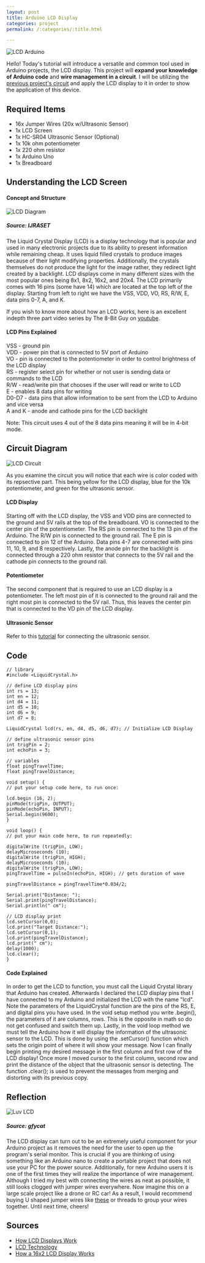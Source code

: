 ```yaml
---
layout: post
title: Arduino LCD Display
categories: project
permalink: /:categories/:title.html

---
```


![LCD Arduino](/ritish_blog/images/ledarduino.jpg)

Hello! Today's tutorial will introduce a versatile and common tool used in Arduino projects, the LCD display. This project will **expand your knowledge of Arduino code** and **wire management in a circuit**. I will be utilizing the [previous project's circuit](https://ritishpaul.github.io/ritish_blog/project/Arduino-Ultrasonic-Sensor.html) and apply the LCD display to it
in order to show the application of this device.

## Required Items

- 16x Jumper Wires (20x w/Ultrasonic Sensor)
- 1x LCD Screen
- 1x HC-SR04 Ultrasonic Sensor (Optional)
- 1x 10k ohm potentiometer
- 1x 220 ohm resistor
- 1x Arduino Uno
- 1x Breadboard

## Understanding the LCD Screen

#### Concept and Structure

![LCD Diagram](/ritish_blog/images/lcddiagram.png)
##### Source: IJRASET

The Liquid Crystal Display (LCD) is a display technology that is popular and used in many electronic projects due to its ability to present information while remaining cheap. It uses
liquid filled crystals to produce images because of their light modifying properties. Additionally, the crystals themselves do not produce the light for the image rather, they
redirect light created by a backlight. LCD displays come in many different sizes with the most popular ones being 8x1, 8x2, 16x2, and 20x4. The LCD primarily comes with 16 pins (some have 14) which are located at the top left of the display.
Starting from left to right we have the VSS, VDD, VO, RS, R/W, E, data pins 0-7, A, and K.  

If you wish to know more about how an LCD works, here is an excellent indepth three part video series by The 8-Bit Guy on [youtube](https://www.youtube.com/watch?v=hZRL8luuPb8&t).

#### LCD Pins Explained

VSS - ground pin  
VDD - power pin that is connected to 5V port of Arduino  
VO - pin is connected to the potentiometer in order to control brightness of the LCD display  
RS - register select pin for whether or not user is sending data or commands to the LCD  
R/W - read/write pin that chooses if the user will read or write to LCD  
E - enables 8 data pins for writing  
D0-D7 - data pins that allow information to be sent from the LCD to Arduino and vice versa  
A and K - anode and cathode pins for the LCD backlight  

Note: This circuit uses 4 out of the 8 data pins meaning it will be in 4-bit mode.

## Circuit Diagram

![LCD Circuit](/ritish_blog/images/circuitlcd.PNG)

As you examine the circuit you will notice that each wire is color coded with its repsective part. This being yellow for the LCD display, blue for the 10k potentiometer, and green for the ultrasonic sensor.

#### LCD Display
Starting off with the LCD display, the VSS and VDD pins are connected to the ground and 5V rails at the top of the breadboard. VO is connected to the center pin of the potentiometer. The RS pin is connected to the 13 pin of the Arduino.
The R/W pin is connected to the ground rail. The E pin is connected to pin 12 of the Arduino. Data pins 4-7 are connected with pins 11, 10, 9, and 8 respectively. Lastly, the anode pin for the backlight is connected
through a 220 ohm resistor that connects to the 5V rail and the cathode pin connects to the ground rail.

#### Potentiometer

The second component that is required to use an LCD display is a potentiometer. The left most pin of it is connected to the ground rail and the right most pin is connected to the 5V rail. Thus, this leaves the center pin
that is connected to the VD pin of the LCD display.

#### Ultrasonic Sensor

Refer to this [tutorial](https://ritishpaul.github.io/ritish_blog/project/Arduino-Ultrasonic-Sensor.html) for connecting the ultrasonic sensor.

## Code

```
// library  
#include <LiquidCrystal.h>  

// define LCD display pins     
int rs = 13;  
int en = 12;  
int d4 = 11;  
int d5 = 10;  
int d6 = 9;  
int d7 = 8;  	 

LiquidCrystal lcd(rs, en, d4, d5, d6, d7); // Initialize LCD Display  

// define ultrasonic sensor pins  
int trigPin = 2;  
int echoPin = 3;  

// variables  
float pingTravelTime;  
float pingTravelDistance;  

void setup() {  
// put your setup code here, to run once:  

lcd.begin (16, 2);  
pinMode(trigPin, OUTPUT);  
pinMode(echoPin, INPUT);  
Serial.begin(9600);  
}  

void loop() {  
// put your main code here, to run repeatedly:  

digitalWrite (trigPin, LOW);  
delayMicroseconds (10);  
digitalWrite (trigPin, HIGH);  
delayMicroseconds (10);  
digitalWrite (trigPin, LOW);  
pingTravelTime = pulseIn(echoPin, HIGH); // gets duration of wave  

pingTravelDistance = pingTravelTime*0.034/2;  

Serial.print("Distance: ");  
Serial.print(pingTravelDistance);  
Serial.println(" cm");  

// LCD display print  
lcd.setCursor(0,0);  
lcd.print("Target Distance:");  
lcd.setCursor(0,1);  
lcd.print(pingTravelDistance);  
lcd.print(" cm");  
delay(1000);  
lcd.clear();  
}  
```

#### Code Explained

In order to get the LCD to function, you must call the Liquid Crystal library that Arduino has created. Afterwards I declared the LCD display pins that I have connected to my Arduino and initialized the LCD with the name "lcd".
Note the parameters of the LiquidCrystal function are the pins of the RS, E, and digital pins you have used. In the void setup method you write .begin(), the parameters of it are columns, rows. This is the opposite
in math so do not get confused and switch them up. Lastly, in the void loop method we must tell the Arduino how it will display the information of the ultrasonic sensor to the LCD.
This is done by using the .setCursor() function which sets the origin point of where it will show your message. Now I can finally begin printing my desired message in the first column and first row of the LCD display!
Once more I moved cursor to the first column, second row and print the distance of the object that the ultrasonic sensor is detecting. The function .clear(); is used to prevent the messages from merging and distorting
with its previous copy.

## Reflection

![Luv LCD](/ritish_blog/images/luvlcd.gif)
##### Source: gfycat

The LCD display can turn out to be an extremely useful component for your Arduino project as it removes the need for the user to open up the program's serial monitor. This is crucial
if you are thinking of using something like an Arduino nano to create a portable project that does not use your PC for the power source. Additionally, for new Arduino users
it is one of the first times they will realize the importance of wire management. Although I tried my best with connecting the wires as neat as possible, it still looks clogged with jumper wires everywhere.
Now imagine this on a large scale project like a drone or RC car! As a result, I would recommend buying U shaped jumper wires like [these](https://amzn.to/2F8kuF8) or threads to group your wires together. Until next time, cheers!

## Sources
- [How LCD Displays Work](https://bit.ly/2DBFFPs)
- [LCD Technology](https://www.xenarc.com/lcd-technology.html)
- [How a 16x2 LCD Display Works](https://www.electronicsforu.com/resources/learn-electronics/16x2-lcd-pinout-diagram)
